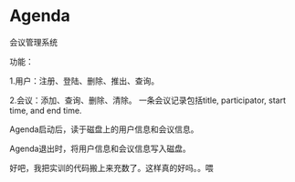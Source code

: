 Agenda
======
会议管理系统

功能：

1.用户：注册、登陆、删除、推出、查询。

2.会议：添加、查询、删除、清除。
  一条会议记录包括title, participator, start time, and end time.
  
Agenda启动后，读于磁盘上的用户信息和会议信息。

Agenda退出时，将用户信息和会议信息写入磁盘。
  
好吧，我把实训的代码搬上来充数了。这样真的好吗。。喂

